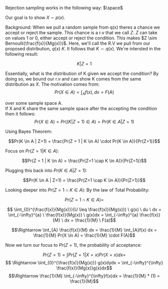 Rejection sampling works in the following way:
$\space$

Our goal is to show $X$ $\sim$ $p(x)$.

Background: When we pull a random sample from q(x) theres a chance we accept or reject the sample. This chance is a r.v that we call $Z$. $Z$ can take on values 1 or 0, either accept or reject the condition. This makes $Z \sim Bernoulli(\frac{f(x)}{Mg(x)})$. Here, we'll call the R.V we pull from our proposed distribution, $q(x)$ $K$. It follows that $K \sim q(x)$. We're intersted in the following result:

$$K | Z=1$$

Essentially, what is the distribution of K given we accept the condition? By doing so, we bound our r.v and can show K comes from the same distribution as $X$. The motivation comes from:
$$Pr(X \in A) = \int_{A} f(x),dx = F(A)$$

over some sample space A.
<br>
If X and K share the same sample space after the accepting the condition then it follows:
$$Pr(X \in A) = Pr((K | Z=1) \in  A ) = Pr(K \in A | Z=1) $$

Using Bayes Theorem:

$$Pr(K \in A | Z=1) = \frac{Pr(Z = 1 | K \in A) \cdot Pr(K \in A)}{Pr(Z=1)}$$

Focus on $Pr(Z = 1 | K \in A)$:

$$Pr(Z = 1 | K \in A) = \frac{Pr(Z=1 \cap K \in A)}{Pr(Z=1)}$$

Plugging this back into $Pr(K \in A | Z=1)$:

$$Pr(K \in A | Z=1) = \frac{Pr(Z=1 \cap K \in A)}{Pr(Z=1)}$$

Looking deeper into $Pr(Z=1 \cap K \in A)$:
By the law of Total Probability:

$$Pr(Z=1 \cap K \in A) = $$

$$ \iint_{0}^{\frac{f(x)}{Mg(x)}}(U \leq \frac{f(x)}{Mg(x)}) \ g(x) \ du \ dx = \int_{-\infty}^{a} \ \frac{f(x)}{Mg(x)} \ g(x)dx = \int_{-\infty}^{a} \frac{f(x)}{M} \ dx = \frac{1}{M} \ F(a)$$

$$\Rightarrow \int_{A} \frac{f(x)}{M} dx = \frac{1}{M} \int_{A}f(x) dx = \frac{1}{M} Pr(X \in A) = \frac{1}{M} \cdot F(A)$$


Now we turn our focus to $Pr(Z=1)$, the probability of acceptance:

$$Pr(Z=1) =  \int Pr(Z = 1 | X=x)Pr(X =x)dx = $$
$$ \Rightarrow \iint_{0}^{\frac{f(x)}{Mg(x)}} g(x)dydx = \int_{-\infty}^{\infty} \frac{f(x)}{Mg(x)}g(x)dx$$
$$\Rightarrow \frac{1}{M} \int_{-\infty}^{\infty}f(x)dx = \frac{1}{M} * (1) = \frac{1}{M}$$


